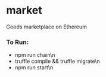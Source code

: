 # market
Goods marketplace on Ethereum

<div>
    <h3>To Run:</h3>
    <ul>
        <li>npm run chain\n</li>
        <li>truffle compile && truffle migrate\n</li>
        <li>npm run start\n</li>
    </ul>
</div>

